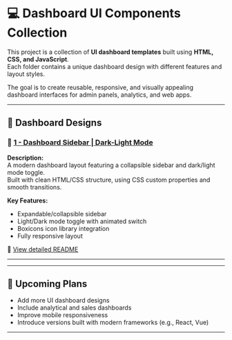# 💻 Dashboard UI Components Collection

This project is a collection of **UI dashboard templates** built using **HTML, CSS, and JavaScript**.  
Each folder contains a unique dashboard design with different features and layout styles.

The goal is to create reusable, responsive, and visually appealing dashboard interfaces for admin panels, analytics, and web apps.

---

## 🧩 Dashboard Designs

### 📁 [1 - Dashboard Sidebar | Dark-Light Mode](./1)

**Description:**  
A modern dashboard layout featuring a collapsible sidebar and dark/light mode toggle.  
Built with clean HTML/CSS structure, using CSS custom properties and smooth transitions.

**Key Features:**
- Expandable/collapsible sidebar
- Light/Dark mode toggle with animated switch
- Boxicons icon library integration
- Fully responsive layout

📄 [View detailed README](./1/README.md)

---


---

## 🚀 Upcoming Plans

- Add more UI dashboard designs
- Include analytical and sales dashboards
- Improve mobile responsiveness
- Introduce versions built with modern frameworks (e.g., React, Vue)

---


